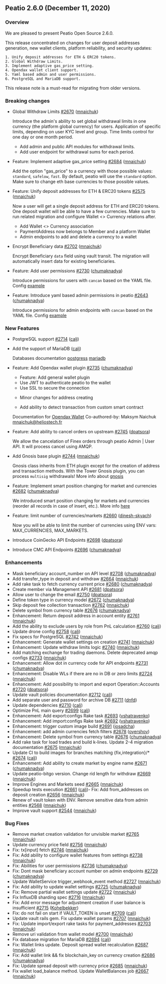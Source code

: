 ## Peatio 2.6.0 (December 11, 2020) ##

### Overview ###

We are pleased to present Peatio Open Source 2.6.0.

This release concentrated on changes for user deposit addresses generation, new wallet clients, platform reliability, and security updates:

    1. Unify deposit addresses for ETH & ERC20 tokens.
    2. Global Withdraw Limits.
    3. Implement adaptive gas_price setting.
    4. Opendax wallet client support.
    5. Yaml based admin and user permissions.
    6. PostgreSQL and MariaDB support.

This release note is a must-read for migrating from older versions.

### Breaking changes ###

- Global Withdraw Limits [\#2670](https://github.com/openware/peatio/pull/2670) ([mnaichuk](https://github.com/mnaichuk))

  Introduce the admin's ability to set global withdrawal limits in one currency (the platform global currency) for users.
  Application of specific limits, depending on user KYC level and group.
  Time limits control for one day or one month period.

  * Add admin and public API modules for withdrawal limits.
  * Add user endpoint for withdrawal sums for each period.

- Feature: Implement adaptive gas\_price setting [\#2684](https://github.com/openware/peatio/pull/2684) ([mnaichuk](https://github.com/mnaichuk))

  Add the option "gas_price" to a currency with those possible values: `standard`, `safelow`, `fast`. By default, peatio will use the `standard` option. Make sure to change eth base currencies to those possible values.

- Feature: Unify deposit addresses for ETH & ERC20 tokens [\#2575](https://github.com/openware/peatio/pull/2575) ([mnaichuk](https://github.com/mnaichuk))

  Now a user will get a single deposit address for ETH and ERC20 tokens. One deposit wallet will be able to have a few currencies.
  Make sure to run related migration and configure Wallet <> Currency relations after.

  * Add Wallet <> Currency association
  * PaymentAddress now belongs to Member and a platform Wallet
  * Admin endpoints to add and delete a currency to a wallet

- Encrypt Beneficiary data [\#2702](https://github.com/openware/peatio/pull/2702) ([mnaichuk](https://github.com/mnaichuk))

  Encrypt Beneficiary `data` field using vault transit. The migration will automatically insert data for existing beneficiaries.

- Feature: Add user permissions [\#2730](https://github.com/openware/peatio/pull/2730) ([chumaknadya](https://github.com/chumaknadya))
  
  Introduce permissions for users with `cancan` based on the YAML file. Config [example](https://github.com/openware/peatio/blob/master/config/abilities.yml)

- Feature: Introduce yaml based admin permissions in peatio [\#2643](https://github.com/openware/peatio/pull/2643) ([chumaknadya](https://github.com/chumaknadya))

  Introduce permissions for admin endpoints with `cancan` based on the YAML file. Config [example](https://github.com/openware/peatio/blob/master/config/abilities.yml)

### New Features ###

- PostgreSQL support [\#2714](https://github.com/openware/peatio/pull/2714) ([calj](https://github.com/calj))
- Add the support of MariaDB ([calj](https://github.com/calj))

  Databases documentation [postgress](https://github.com/openware/peatio/blob/master/docs/databases/postgresql.md) [mariadb](https://github.com/openware/peatio/blob/master/docs/databases/mariadb.md)

- Feature: Add Opendax wallet plugin [\#2735](https://github.com/openware/peatio/pull/2735) ([chumaknadya](https://github.com/chumaknadya))

  * Feature: Add general wallet plugin
  - Use JWT to authenticate peatio to the wallet
  - Use SSL to secure the connection

  * Minor changes for address creating

  * Add ability to detect transaction from custom smart contract

  Documentation for [Opendax Wallet](https://github.com/openware/peatio/blob/master/docs/peatio/opendax_wallet_plugin.md)
  Co-authored-by: Maksym Naichuk <mnaichuk@heliostech.fr>

- Feature: Add ability to cancel orders on upstream [\#2745](https://github.com/openware/peatio/pull/2745) ([dpatsora](https://github.com/dpatsora))

  We allow the cancelation of Finex orders through peatio Admin | User API. It will process cancel using AMQP.

- Add Gnosis base plugin [\#2744](https://github.com/openware/peatio/pull/2744) ([mnaichuk](https://github.com/mnaichuk))

  Gnosis class inherits from ETH plugin except for the creation of address and transaction methods. With the Tower Gnosis plugin, you can process `multisig` withdrawals! More info about [gnosis](https://gnosis-safe.io/)

- Feature: Implement smart position changing for market and currencies [\#2682](https://github.com/openware/peatio/pull/2682) ([chumaknadya](https://github.com/chumaknadya))

  We introduced smart position changing for markets and currencies (reorder all records in case of insert, etc.). More info [here](https://github.com/openware/peatio/blob/master/app/models/helpers/reorder_position.rb)


- Feature: limit number of currencies/markets [\#2660](https://github.com/openware/peatio/pull/2660) ([dinesh-skyach](https://github.com/dinesh-skyach))

  Now you will be able to limit the number of currencies using ENV vars: MAX_CURRENCIES, MAX_MARKETS.

- Introduce CoinGecko API Endpoints [\#2698](https://github.com/openware/peatio/pull/2698) ([dpatsora](https://github.com/dpatsora))

- Introduce CMC API Endpoints [\#2696](https://github.com/openware/peatio/pull/2696) ([chumaknadya](https://github.com/chumaknadya))

### Enhancements ###

- Mask beneficiary account\_number on API level [\#2708](https://github.com/openware/peatio/pull/2708) ([chumaknadya](https://github.com/chumaknadya))
- Add transfer\_type in deposit and withdraw [\#2664](https://github.com/openware/peatio/pull/2664) ([mnaichuk](https://github.com/mnaichuk))
- Add rake task to fetch currency current price [\#2680](https://github.com/openware/peatio/pull/2680) ([chumaknadya](https://github.com/chumaknadya))
- Create member via Management API [\#2681](https://github.com/openware/peatio/pull/2681) ([dpatsora](https://github.com/dpatsora))
- Allow user to change the email [\#2750](https://github.com/openware/peatio/pull/2750) ([dpatsora](https://github.com/dpatsora))
- Define token type in currency model [\#2672](https://github.com/openware/peatio/pull/2672) ([chumaknadya](https://github.com/chumaknadya))
- Skip deposit fee collection transaction [\#2762](https://github.com/openware/peatio/pull/2762) ([mnaichuk](https://github.com/mnaichuk))
- Delete symbol from currency table [\#2676](https://github.com/openware/peatio/pull/2676) ([chumaknadya](https://github.com/chumaknadya))
- Enhancement: Return deposit address in account entity [\#2761](https://github.com/openware/peatio/pull/2761) ([mnaichuk](https://github.com/mnaichuk))
- Add the ability to exclude users by role from PnL calculation [\#2760](https://github.com/openware/peatio/pull/2760) ([calj](https://github.com/calj))
- Update drone config [\#2758](https://github.com/openware/peatio/pull/2758) ([calj](https://github.com/calj))
- Fix specs for PostgreSQL [\#2742](https://github.com/openware/peatio/pull/2742) ([mnaichuk](https://github.com/mnaichuk))
- Enhancement: Generate wallet settings on creation [\#2741](https://github.com/openware/peatio/pull/2741) ([mnaichuk](https://github.com/mnaichuk))
- Enhancement: Update withdraw limits logic [\#2740](https://github.com/openware/peatio/pull/2740) ([mnaichuk](https://github.com/mnaichuk))
- Add matching exchange for trading daemons. Delete deprecated amqp configs [\#2733](https://github.com/openware/peatio/pull/2733) ([mnaichuk](https://github.com/mnaichuk))
- Enhancement: Allow dot in currency code for API endpoints [\#2731](https://github.com/openware/peatio/pull/2731) ([chumaknadya](https://github.com/chumaknadya))
- Enhancement: Disable WLs if there are no in DB or zero limits [\#2724](https://github.com/openware/peatio/pull/2724) ([mnaichuk](https://github.com/mnaichuk))
- Enhancement: Add possibility to import and export Operation::Accounts [\#2720](https://github.com/openware/peatio/pull/2720) ([dpatsora](https://github.com/dpatsora))
- Update vault policies documentation [\#2712](https://github.com/openware/peatio/pull/2712) ([calj](https://github.com/calj))
- Add separate user and password for archive DB [\#2711](https://github.com/openware/peatio/pull/2711) ([dnfd](https://github.com/dnfd))
- Update dependencies [\#2710](https://github.com/openware/peatio/pull/2710) ([calj](https://github.com/calj))
- Optimize PnL main query [\#2699](https://github.com/openware/peatio/pull/2699) ([calj](https://github.com/calj))
- Enhancement: Add export:configs Rake task [\#2693](https://github.com/openware/peatio/pull/2693) ([vshatravenko](https://github.com/vshatravenko))
- Enhancement: Add import:configs Rake task [\#2692](https://github.com/openware/peatio/pull/2692) ([vshatravenko](https://github.com/vshatravenko))
- Enhancement: trigger custom image build [\#2691](https://github.com/openware/peatio/pull/2691) ([josadcha](https://github.com/josadcha))
- Enhancement: add admin currencies fetch filters [\#2678](https://github.com/openware/peatio/pull/2678) ([oyershov](https://github.com/oyershov))
- Enhancement: Delete symbol from currency table [\#2676](https://github.com/openware/peatio/pull/2676) ([chumaknadya](https://github.com/chumaknadya))
- Add rake task for load trades and build k-lines. Update 2-4 migration documentation [\#2675](https://github.com/openware/peatio/pull/2675) ([mnaichuk](https://github.com/mnaichuk))
- Update CI to build images for branches matching {fix,integration}/\* [\#2674](https://github.com/openware/peatio/pull/2674) ([calj](https://github.com/calj))
- Enhancement: Add ability to create market by engine name [\#2671](https://github.com/openware/peatio/pull/2671) ([chumaknadya](https://github.com/chumaknadya))
- Update peatio-bitgo version. Change rid length for withdraw [\#2669](https://github.com/openware/peatio/pull/2669) ([mnaichuk](https://github.com/mnaichuk))
- Improve Engines and Markets seed [\#2665](https://github.com/openware/peatio/pull/2665) ([mnaichuk](https://github.com/mnaichuk))
- Speedup tests execution [\#2661](https://github.com/openware/peatio/pull/2661) ([calj](https://github.com/calj))- Fix: Add from\_addresses on deposit creation [\#2656](https://github.com/openware/peatio/pull/2656) ([mnaichuk](https://github.com/mnaichuk))
- Renew of vault token with ENV. Remove sensitive data from admin entities [\#2568](https://github.com/openware/peatio/pull/2568) ([mnaichuk](https://github.com/mnaichuk))
- Improve vault support [\#2544](https://github.com/openware/peatio/pull/2544) ([mnaichuk](https://github.com/mnaichuk))


### Bug Fixes ###

- Remove market creation validation for unvisible market [\#2765](https://github.com/openware/peatio/pull/2765) ([mnaichuk](https://github.com/mnaichuk))
- Update currency price field [\#2756](https://github.com/openware/peatio/pull/2756) ([mnaichuk](https://github.com/mnaichuk))
- Fix: tx\[input\] fetch [\#2746](https://github.com/openware/peatio/pull/2746) ([mnaichuk](https://github.com/mnaichuk))
- Fix: Add ability to configure wallet features from settings [\#2738](https://github.com/openware/peatio/pull/2738) ([mnaichuk](https://github.com/mnaichuk))
- Fix: Abilities for user permissions [\#2736](https://github.com/openware/peatio/pull/2736) ([chumaknadya](https://github.com/chumaknadya))
- Fix: Dont mask beneficiary account number on admin endpoints [\#2729](https://github.com/openware/peatio/pull/2729) ([chumaknadya](https://github.com/chumaknadya))
- Update WalletService trigger\_webhook\_event method [\#2727](https://github.com/openware/peatio/pull/2727) ([mnaichuk](https://github.com/mnaichuk))
- Fix: Add ability to update wallet settings [\#2725](https://github.com/openware/peatio/pull/2725) ([chumaknadya](https://github.com/chumaknadya))
- Fix: Remove partial wallet settings update [\#2722](https://github.com/openware/peatio/pull/2722) ([mnaichuk](https://github.com/mnaichuk))
- Fix InfluxDB sharding spec [\#2716](https://github.com/openware/peatio/pull/2716) ([mnaichuk](https://github.com/mnaichuk))
- Fix: Add error message for adjustment creation if user balance is insufficient [\#2715](https://github.com/openware/peatio/pull/2715) ([Kohelbekker](https://github.com/Kohelbekker))
- Fix: do not fail on start if VAULT\_TOKEN is unset [\#2709](https://github.com/openware/peatio/pull/2709) ([calj](https://github.com/calj))
- Update vault rails gem. Fix update wallet params [\#2707](https://github.com/openware/peatio/pull/2707) ([mnaichuk](https://github.com/mnaichuk))
- Fix: Update import/export rake tasks for payment\_addresses [\#2703](https://github.com/openware/peatio/pull/2703) ([mnaichuk](https://github.com/mnaichuk))
- Remove uri validation from wallet model [\#2700](https://github.com/openware/peatio/pull/2700) ([mnaichuk](https://github.com/mnaichuk))
- Fix database migration for MariaDB [\#2694](https://github.com/openware/peatio/pull/2694) ([calj](https://github.com/calj))
- Fix: Wallet links update. Deposit spread wallet recalculation [\#2687](https://github.com/openware/peatio/pull/2687) ([mnaichuk](https://github.com/mnaichuk))
- Fix: Add wallet link && fix blockchain\_key on currency creation [\#2686](https://github.com/openware/peatio/pull/2686) ([chumaknadya](https://github.com/chumaknadya))
- Fix: Update spread deposit with currency price [\#2685](https://github.com/openware/peatio/pull/2685) ([mnaichuk](https://github.com/mnaichuk))
- Fix wallet load\_balance method. Update WalletBalances job [\#2667](https://github.com/openware/peatio/pull/2667) ([mnaichuk](https://github.com/mnaichuk))
